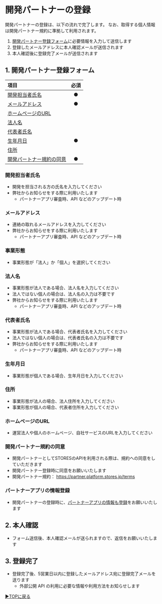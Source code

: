 # 開発パートナーの登録
開発パートナーの登録は、以下の流れで完了します。
なお、取得する個人情報は開発パートナー規約に準拠して利用されます。

1. [開発パートナー登録フォーム](https://forms.gle/SM16fYxW6C7AXdqa6)に必要情報を入力して送信します
1. 登録したメールアドレスに本人確認メールが送信されます
1. 本人確認後に登録完了メールが送信されます

## 1. 開発パートナー登録フォーム

  | 項目 | 必須 |
  | :--- | :---: |
  | [開発担当者氏名](#開発担当者氏名) | ● |
  | [メールアドレス](#メールアドレス) | ● |
  | [ホームページのURL](#ホームページのURL) | |
  | [法人名](#法人名) | |
  | [代表者氏名](#代表者氏名) | |
  | [生年月日](#生年月日) | ● |
  | [住所](#住所) | |
  | [開発パートナー規約の同意](#開発パートナー規約の同意) | ● |


### 開発担当者氏名
- 開発を担当される方の氏名を入力してください
- 弊社からお知らせをする際に利用いたします
  - パートナーアプリ審査時、API などのアップデート時

### メールアドレス
- 連絡の取れるメールアドレスを入力してください
- 弊社からお知らせをする際に利用いたします
  - パートナーアプリ審査時、API などのアップデート時

### 事業形態
- 事業形態が「法人」か「個人」を選択してください

### 法人名
- 事業形態が法人である場合、法人名を入力してください
- 法人ではない個人の場合は、法人名の入力は不要です
- 弊社からお知らせをする際に利用いたします
  - パートナーアプリ審査時、API などのアップデート時

### 代表者氏名
- 事業形態が法人である場合、代表者氏名を入力してください
- 法人ではない個人の場合は、代表者氏名の入力は不要です
- 弊社からお知らせをする際に利用いたします
  - パートナーアプリ審査時、API などのアップデート時

### 生年月日
- 事業形態が個人である場合、生年月日を入力してください

### 住所
- 事業形態が法人の場合、法人住所を入力してください
- 事業形態が個人の場合、代表者住所を入力してください

### ホームページのURL
- 運営法人や個人のホームページ、自社サービスのURLを入力してください

### 開発パートナー規約の同意
- 開発パートナーとしてSTORESのAPIを利用される際は、規約への同意をしていただきます
- 開発パートナー登録時に同意をお願いいたします
- 開発パートナー規約： https://partner.platform.stores.jp/terms

### パートナーアプリの情報登録
- 開発パートナーの登録時に、[パートナーアプリの情報も登録](partner-app-register.md)をお願いいたします


## 2. 本人確認
- フォーム送信後、本人確認メールが送られますので、返信をお願いいたします

## 3. 登録完了
- 登録完了後、5営業日以内に登録したメールアドレス宛に登録完了メールを送ります
  - 外部公開 API の利用に必要な情報や利用方法をお知らせします

[▶︎TOPに戻る](README.md)
